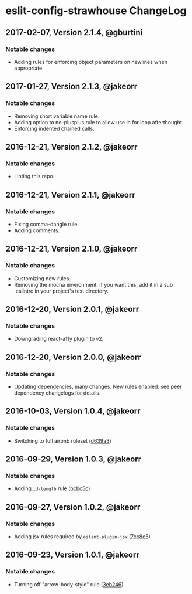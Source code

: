 # eslit-config-strawhouse ChangeLog

## 2017-02-07, Version 2.1.4, @gburtini

### Notable changes

- Adding rules for enforcing object parameters on newlines when appropriate.

## 2017-01-27, Version 2.1.3, @jakeorr

### Notable changes

- Removing short variable name rule.
- Adding option to no-plusplus rule to allow use in for loop afterthought.
- Enforcing indented chained calls.

## 2016-12-21, Version 2.1.2, @jakeorr

### Notable changes

- Linting this repo.

## 2016-12-21, Version 2.1.1, @jakeorr

### Notable changes

- Fixing comma-dangle rule.
- Adding comments.

## 2016-12-21, Version 2.1.0, @jakeorr

### Notable changes

- Customizing new rules.
- Removing the mocha environment. If you want this, add it in a sub .eslintrc in your project's test directory.

## 2016-12-20, Version 2.0.1, @jakeorr

### Notable changes

- Downgrading react-a11y plugin to v2.

## 2016-12-20, Version 2.0.0, @jakeorr

### Notable changes

- Updating dependencies, many changes. New rules enabled: see peer dependency changelogs for details.

## 2016-10-03, Version 1.0.4, @jakeorr

### Notable changes

- Switching to full airbnb ruleset ([d639a3](https://github.com/strawhouselabs/eslint-config-strawhouse/commit/d639a3))

## 2016-09-29, Version 1.0.3, @jakeorr

### Notable changes

- Adding `id-length` rule ([bcbc5c](https://github.com/strawhouselabs/eslint-config-strawhouse/commit/bcbc5c))

## 2016-09-27, Version 1.0.2, @jakeorr

### Notable changes

- Adding jsx rules required by `eslint-plugin-jsx` ([7cc8e5](https://github.com/strawhouselabs/eslint-config-strawhouse/commit/7cc8e5))

## 2016-09-23, Version 1.0.1, @jakeorr

### Notable changes

- Turning off "arrow-body-style" rule ([3eb246](https://github.com/strawhouselabs/eslint-config-strawhouse/commit/3eb246))
